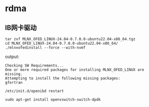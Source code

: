 # rdma

## IB网卡驱动

```shell
tar zxf MLNX_OFED_LINUX-24.04-0.7.0.0-ubuntu22.04-x86_64.tgz
cd MLNX_OFED_LINUX-24.04-0.7.0.0-ubuntu22.04-x86_64/
./mlnxofedinstall --force --with-nvmf
```



output:

```shell
Checking SW Requirements...
One or more required packages for installing MLNX_OFED_LINUX are missing.
Attempting to install the following missing packages:
gfortran
```



```shell
/etc/init.d/openibd restart
```





`````shell
sudo apt-get install openvswitch-switch-dpdk
`````



